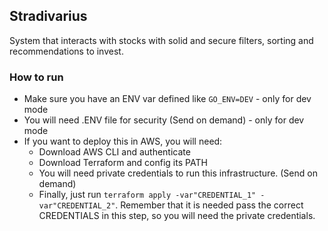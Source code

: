 ## Stradivarius
System that interacts with stocks with solid and secure filters, sorting and recommendations to invest.

 ### How to run
 * Make sure you have an ENV var defined like ```GO_ENV=DEV``` - only for dev mode
 * You will need .ENV file for security (Send on demand) - only for dev mode
 * If you want to deploy this in AWS, you will need:
   * Download AWS CLI and authenticate
   * Download Terraform and config its PATH
   * You will need private credentials to run this infrastructure. (Send on demand)
   * Finally, just run ```terraform apply -var"CREDENTIAL_1" -var"CREDENTIAL_2"```. Remember that it is needed pass the correct CREDENTIALS in this step, so you will need the private credentials.
